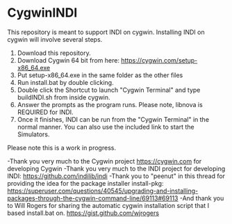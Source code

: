 # CygwinINDI

This repository is meant to support INDI on cygwin.  Installing INDI on cygwin will involve several steps.

1. Download this repository.
2. Download Cygwin 64 bit from here: https://cygwin.com/setup-x86_64.exe
3. Put setup-x86_64.exe in the same folder as the other files
4. Run install.bat by double clicking.
5. Double click the Shortcut to launch "Cygwin Terminal" and type buildINDI.sh from inside cygwin.
6. Answer the prompts as the program runs.  Please note, libnova is REQUIRED for INDI.
7. Once it finishes, INDI can be run from the "Cygwin Terminal" in the normal manner.  You can also use the included link to start the Simulators.

Please note this is a work in progress.

-Thank you very much to the Cygwin project https://cygwin.com for developing Cygwin
-Thank you very much to the INDI project for developing INDI: https://github.com/indilib/indi
-Thank you to "peenut" in this thread for providing the idea for the package installer install-pkg:
https://superuser.com/questions/40545/upgrading-and-installing-packages-through-the-cygwin-command-line/69113#69113
-And thank you to Will Rogers for sharing the automatic cygwin installation script that I based install.bat on. https://gist.github.com/wjrogers
